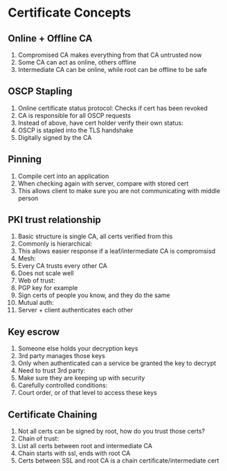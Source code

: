 # Certificate Concepts

## Online + Offline CA

1. Compromised CA makes everything from that CA untrusted now
1. Some CA can act as online, others offline
1. Intermediate CA can be online, while root can be offline to be safe

## OSCP Stapling

1. Online certificate status protocol: Checks if cert has been revoked
1. CA is responsible for all OSCP requests
1. Instead of above, have cert holder verify their own status:
 1. OSCP is stapled into the TLS handshake
 1. Digitally signed by the CA

## Pinning

1. Compile cert into an application
1. When checking again with server, compare with stored cert
1. This allows client to make sure you are not communicating with middle person

## PKI trust relationship

1. Basic structure is single CA, all certs verified from this
1. Commonly is hierarchical:
 1. This allows easier response if a leaf/intermediate CA is compromsisd
1. Mesh:
 1. Every CA trusts every other CA
 1. Does not scale well
1. Web of trust:
 1. PGP key for example
 1. Sign certs of people you know, and they do the same
1. Mutual auth:
 1. Server + client authenticates each other

## Key escrow

1. Someone else holds your decryption keys
1. 3rd party manages those keys
1. Only when authenticated can a service be granted the key to decrypt
1. Need to trust 3rd party:
 1. Make sure they are keeping up with security
1. Carefully controlled conditions:
 1. Court order, or of that level to access these keys

## Certificate Chaining

1. Not all certs can be signed by root, how do you trust those certs?
1. Chain of trust:
 1. List all certs between root and intermediate CA
1. Chain starts with ssl, ends with root CA
1. Certs between SSL and root CA is a chain certificate/intermediate cert
